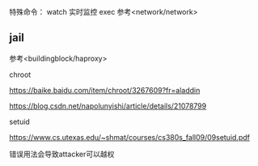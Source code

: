 特殊命令：
watch 实时监控
exec	参考<network/network>



## jail

参考<buildingblock/haproxy>

chroot

https://baike.baidu.com/item/chroot/3267609?fr=aladdin

https://blog.csdn.net/napolunyishi/article/details/21078799

setuid

https://www.cs.utexas.edu/~shmat/courses/cs380s_fall09/09setuid.pdf

错误用法会导致attacker可以越权